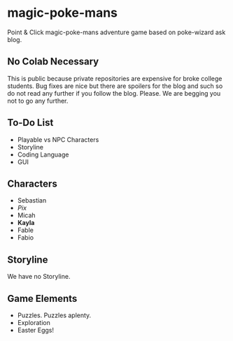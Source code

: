 # magic-poke-mans
Point & Click magic-poke-mans adventure game based on poke-wizard ask blog.

## No Colab Necessary
This is public because private repositories are expensive for broke college students. Bug fixes are nice but there are spoilers for the blog and such so do not read any further if you follow the blog. Please. We are begging you not to go any further.

## To-Do List
* Playable vs NPC Characters
* Storyline
* Coding Language
* GUI

## Characters
* Sebastian 
* *Pix*
* Micah
* **Kayla**
* Fable
* Fabio

## Storyline
We have no Storyline.

## Game Elements
* Puzzles. Puzzles aplenty.
* Exploration
* Easter Eggs!



